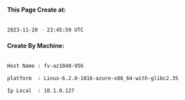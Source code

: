 
   
#### This Page Create at:

```bash

2023-11-20 - 23:45:59 UTC

```

#### Create By Machine:

```bash

Host Name : fv-az1040-956

platform  : Linux-6.2.0-1016-azure-x86_64-with-glibc2.35

Ip Local  : 10.1.0.127

```

